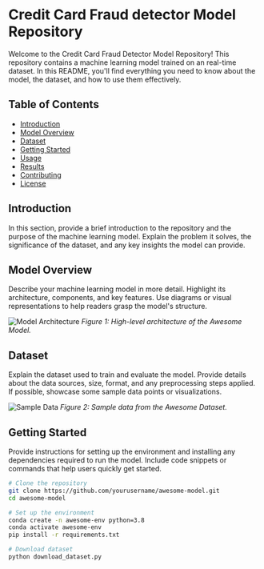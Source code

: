 # Credit Card Fraud detector Model Repository

Welcome to the Credit Card Fraud Detector Model Repository! This repository contains a  machine learning model trained on an real-time dataset. In this README, you'll find everything you need to know about the model, the dataset, and how to use them effectively.

## Table of Contents

- [Introduction](#introduction)
- [Model Overview](#model-overview)
- [Dataset](#dataset)
- [Getting Started](#getting-started)
- [Usage](#usage)
- [Results](#results)
- [Contributing](#contributing)
- [License](#license)

## Introduction

In this section, provide a brief introduction to the repository and the purpose of the machine learning model. Explain the problem it solves, the significance of the dataset, and any key insights the model can provide.

## Model Overview

Describe your machine learning model in more detail. Highlight its architecture, components, and key features. Use diagrams or visual representations to help readers grasp the model's structure.

![Model Architecture](images/model_architecture.png)
*Figure 1: High-level architecture of the Awesome Model.*

## Dataset

Explain the dataset used to train and evaluate the model. Provide details about the data sources, size, format, and any preprocessing steps applied. If possible, showcase some sample data points or visualizations.

![Sample Data](images/sample_data.png)
*Figure 2: Sample data from the Awesome Dataset.*

## Getting Started

Provide instructions for setting up the environment and installing any dependencies required to run the model. Include code snippets or commands that help users quickly get started.

```bash
# Clone the repository
git clone https://github.com/yourusername/awesome-model.git
cd awesome-model

# Set up the environment
conda create -n awesome-env python=3.8
conda activate awesome-env
pip install -r requirements.txt

# Download dataset
python download_dataset.py
